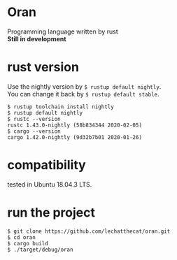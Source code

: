# Oran
Programming language written by rust  
**Still in development**

# rust version
Use the nightly version by `$ rustup default nightly`.  
You can change it back by `$ rustup default stable`.
```
$ rustup toolchain install nightly
$ rustup default nightly
$ rustc --version
rustc 1.43.0-nightly (58b834344 2020-02-05)
$ cargo --version
cargo 1.42.0-nightly (9d32b7b01 2020-01-26)
```

# compatibility
tested in Ubuntu 18.04.3 LTS.

# run the project
```
$ git clone https://github.com/lechatthecat/oran.git
$ cd oran
$ cargo build
$ ./target/debug/oran
```
